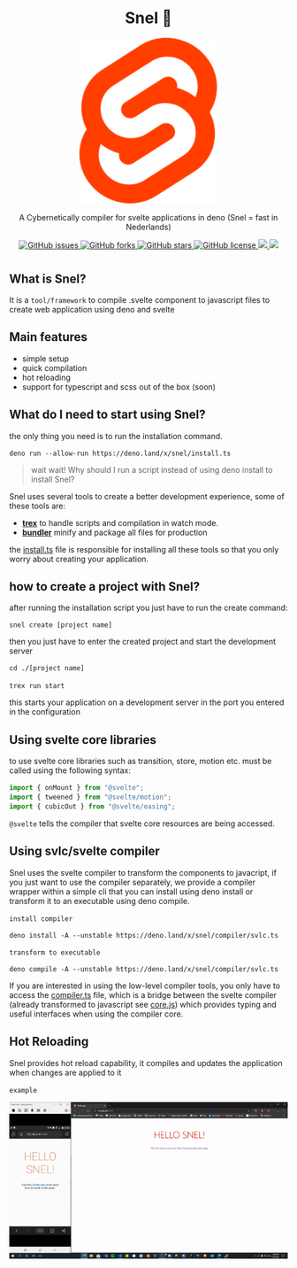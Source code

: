 <h1 align="center">Snel 🦕</h1>

<p align="center">
  <img src="./static/svelte-logo.svg" width="250">
  <p align="center">A Cybernetically compiler for svelte applications in deno (Snel = fast in Nederlands) </p>
</p>

<p align="center">
   <a href="https://github.com/crewdevio/Snel/issues">
     <img alt="GitHub issues" src="https://img.shields.io/github/issues/crewdevio/Snel">
   </a>
   <a href="https://github.com/crewdevio/Snel/network">
     <img alt="GitHub forks" src="https://img.shields.io/github/forks/crewdevio/Snel">
   </a>
   <a href="https://github.com/crewdevio/Snel/stargazers">
     <img alt="GitHub stars" src="https://img.shields.io/github/stars/crewdevio/Snel">
   </a>
   <a href="https://github.com/crewdevio/Snel/blob/master/LICENSE">
     <img alt="GitHub license" src="https://img.shields.io/github/license/crewdevio/Snel">
   </a>
   <a href="https://deno.land">
     <img src="https://img.shields.io/badge/deno-%5E1.7.0-green?logo=deno"/>
   </a>
   <a href="http://hits.dwyl.com/crewdevio/Snel">
     <img src="http://hits.dwyl.com/crewdevio/Snel.svg" />
   </a>
</p>

#

## What is Snel?

It is a `tool/framework` to compile .svelte component to javascript files to create web application using deno and svelte

## Main features

- simple setup
- quick compilation
- hot reloading
- support for typescript and scss out of the box (soon)

## What do I need to start using Snel?

the only thing you need is to run the installation command.

```console
deno run --allow-run https://deno.land/x/snel/install.ts
```

> wait wait! Why should I run a script instead of using deno install to install Snel?

Snel uses several tools to create a better development experience, some of these tools are:

- [**trex**](https://github.com/crewdevio/Trex) to handle scripts and compilation in watch mode.
- [**bundler**](https://deno.land/x/bundler) minify and package all files for production

the [install.ts](https://github.com/crewdevio/Snel/blob/main/install.ts) file is responsible for installing all these tools so that you only worry about creating your application.

## how to create a project with Snel?

after running the installation script you just have to run the create command:

```console
snel create [project name]
```

then you just have to enter the created project and start the development server

```console
cd ./[project name]

trex run start
```

this starts your application on a development server in the port you entered in the configuration

## Using svelte core libraries

to use svelte core libraries such as transition, store, motion etc. must be called using the following syntax:

```javascript
import { onMount } from "@svelte";
import { tweened } from "@svelte/motion";
import { cubicOut } from "@svelte/easing";
```

`@svelte` tells the compiler that svelte core resources are being accessed.

## Using svlc/svelte compiler

Snel uses the svelte compiler to transform the components to javacript, if you just want to use the compiler separately, we provide a compiler wrapper within a simple cli that you can install using deno install or transform it to an executable using deno compile.

`install compiler`

```
deno install -A --unstable https://deno.land/x/snel/compiler/svlc.ts
```

`transform to executable`

```
deno compile -A --unstable https://deno.land/x/snel/compiler/svlc.ts
```

If you are interested in using the low-level compiler tools, you only have to access the [compiler.ts](https://github.com/crewdevio/Snel/blob/main/compiler/compiler.ts) file, which is a bridge between the svelte compiler (already transformed to javascript see [core.js](https://github.com/crewdevio/Snel/blob/main/compiler/core.js)) which provides typing and useful interfaces when using the compiler core.

## Hot Reloading

Snel provides hot reload capability, it compiles and updates the application when changes are applied to it

`example`

![img hot reload](./static/hotreloading.gif)